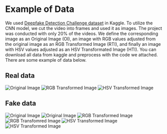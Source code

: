 # Example of Data
We used [Deepfake Detection Challenge dataset](https://www.kaggle.com/competitions/deepfake-detection-challenge/data) in Kaggle. To utilize the CNN model, we cut the video into frames and used it as images. The project was conducted with only 20% of the videos. We define the corresponding image as an Original Image (OI), an image with RGB values adjusted from the original image as an RGB Transformed Image (RTI), and finally an image with HSV values adjusted as an HSV Transformated Image (HTI).
You can download all data from kaggle and preprocess with the code we attached. There are some example of data below.
## Real data
![Original Image](/real_ori.jpg)
![RGB Transformed Image](/real_rti.jpg)
![HSV Transformed Image](/real_hti.jpg)

## Fake data
![Original Image](/fake_ori.jpg) ![Original Image](/fake_ori_2.jpg)
![RGB Transformed Image](/fake_rti.jpg) ![RGB Transfomred Image](/fake_rti_2.jpg)
![HSV Transformed Image](/fake_hti.jpg) ![HSV Transformed Image](/fake_hsv_2.jpg)
